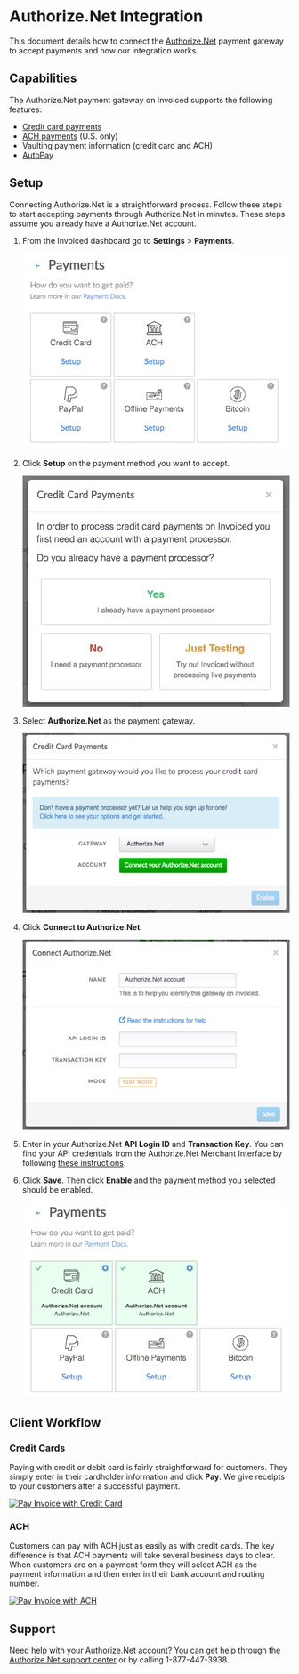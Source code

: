 # Authorize.Net Integration

This document details how to connect the [Authorize.Net](https://authorize.net) payment gateway to accept payments and how our integration works.

## Capabilities

The Authorize.Net payment gateway on Invoiced supports the following features:

- [Credit card payments](/docs/payments/card)
- [ACH payments](/docs/payments/ach) (U.S. only)
- Vaulting payment information (credit card and ACH)
- [AutoPay](/docs/payments/autopay)

## Setup

Connecting Authorize.Net is a straightforward process. Follow these steps to start accepting payments through Authorize.Net in minutes. These steps assume you already have a Authorize.Net account.

1. From the Invoiced dashboard go to **Settings** > **Payments**.

   [![Payment Settings](../img/payment-settings.png)](../img/payment-settings.png)

2. Click **Setup** on the payment method you want to accept.

   [![Credit Card Payments Setup](../img/credit-card-payment-setup.png)](../img/credit-card-payment-setup.png)

3. Select **Authorize.Net** as the payment gateway.

   [![Authorize.Net Payments Setup](../img/authorizenet-setup.png)](../img/authorizenet-setup.png)

4. Click **Connect to Authorize.Net**.

   [![Authorize.Net Settings Page](../img/authorizenet-connect.png)](../img/authorizenet-connect.png)

5. Enter in your Authorize.Net **API Login ID** and **Transaction Key**. You can find your API credentials from the Authorize.Net Merchant Interface by following [these instructions](https://support.authorize.net/authkb/index?page=content&id=A576).

6. Click **Save**. Then click **Enable** and the payment method you selected should be enabled.

   [![Authorize.Net Payments Enabled](../img/authorizenet-enabled.png)](../img/authorizenet-enabled.png)

## Client Workflow

### Credit Cards

Paying with credit or debit card is fairly straightforward for customers. They simply enter in their cardholder information and click **Pay**. We give receipts to your customers after a successful payment.

[![Pay Invoice with Credit Card](/docs/img/pay-invoice-credit-card.png)](/docs/img/pay-invoice-credit-card.png)

### ACH

Customers can pay with ACH just as easily as with credit cards. The key difference is that ACH payments will take several business days to clear. When customers are on a payment form they will select ACH as the payment information and then enter in their bank account and routing number.

[![Pay Invoice with ACH](/docs/img/pay-invoice-ach.png)](/docs/img/pay-invoice-ach.png)

## Support

Need help with your Authorize.Net account? You can get help through the [Authorize.Net support center](http://www.authorize.net/support/) or by calling 1-877-447-3938.